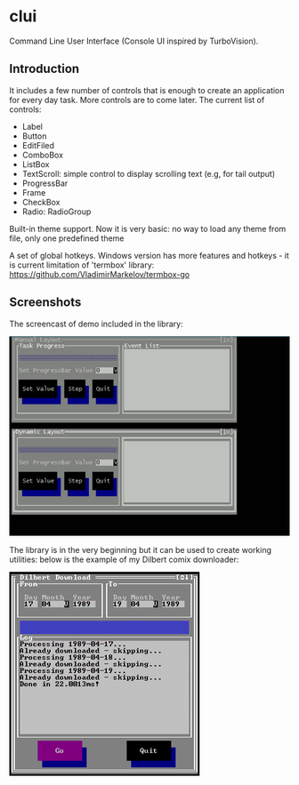 # clui
Command Line User Interface (Console UI inspired by TurboVision).

## Introduction
It includes a few number of controls that is enough to create an application for every day task. More controls are to come later.
The current list of controls:
* Label
* Button
* EditFiled
* ComboBox
* ListBox
* TextScroll: simple control to display scrolling text (e.g, for tail output)
* ProgressBar
* Frame
* CheckBox
* Radio: RadioGroup

Built-in theme support. Now it is very basic: no way to load any theme from file, only one predefined theme

A set of global hotkeys. Windows version has more features and hotkeys - it is current limitation of 'termbox' library: https://github.com/VladimirMarkelov/termbox-go

## Screenshots
The screencast of demo included in the library:

<img src="./demos/demo.gif" alt="Library Demo">

The library is in the very beginning but it can be used to create working utilities: below is the example of my Dilbert comix downloader:

<img src="./demos/dilbert_demo.gif" alt="Dilbert Downloader">
